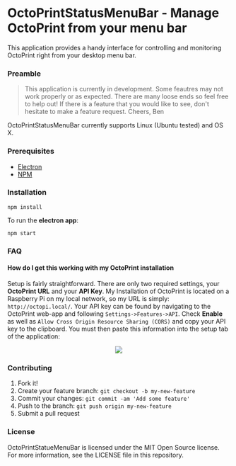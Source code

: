 # OctoPrintStatusMenuBar - Manage OctoPrint from your menu bar

This application provides a handy interface for controlling and monitoring OctoPrint right from your desktop menu bar. 

### Preamble

> This application is currently in development. Some feautres may not work properly or as expected. There are many loose ends so feel free to help out! If there is a feature that you would like to see, don't hesitate to make a feature request.
> Cheers,
> Ben

OctoPrintStatusMenuBar currently supports Linux (Ubuntu tested) and OS X.

### Prerequisites

 - [Electron](http://electron.atom.io/)
 - [NPM](https://www.npmjs.com/)

### Installation

    npm install

To run the **electron app**:

    npm start

### FAQ

#### How do I get this working with my OctoPrint installation

Setup is fairly straightforward. There are only two required settings, your **OctoPrint URL** and your **API Key**. My Installation of OctoPrint is located on a Raspberry Pi on my local network, so my URL is simply: `http://octopi.local/`. Your API key can be found by navigating to the OctoPrint web-app and following `Settings->Features->API`. Check **Enable** as well as `Allow Cross Origin Resource Sharing (CORS)` and copy your API key to the clipboard. You must then paste this information into the setup tab of the application:
<div style="text-align:center"><img src ="https://github.com/bbales/OctoPrintStatusMenuBar/blob/master/docs/setup.png"></div>

### Contributing

1. Fork it!
2. Create your feature branch: `git checkout -b my-new-feature`
3. Commit your changes: `git commit -am 'Add some feature'`
4. Push to the branch: `git push origin my-new-feature`
5. Submit a pull request

### License
OctoPrintStatueMenuBar is licensed under the MIT Open Source license. For more information, see the LICENSE file in this repository.
